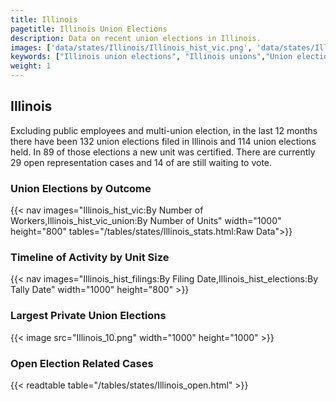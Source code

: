 ```yaml
---
title: Illinois
pagetitle: Illinois Union Elections
description: Data on recent union elections in Illinois.
images: ['data/states/Illinois/Illinois_hist_vic.png', 'data/states/Illinois/Illinois_hist_size.png', 'data/states/Illinois/Illinois_10.png']
keywords: ["Illinois union elections", "Illinois unions","Union elections"]
weight: 1
---
```

##  Illinois

Excluding public employees and multi-union election, in the last 12 months there have been 132 union elections filed in Illinois and 114 union elections held. In 89 of those elections a new unit was certified. There are currently 29 open representation cases and 14 of are still waiting to vote.

### Union Elections by Outcome
{{< nav images="Illinois_hist_vic:By Number of Workers,Illinois_hist_vic_union:By Number of Units" width="1000" height="800" tables="/tables/states/Illinois_stats.html:Raw Data">}}

### Timeline of Activity by Unit Size
{{< nav images="Illinois_hist_filings:By Filing Date,Illinois_hist_elections:By Tally Date" width="1000" height="800" >}}

### Largest Private Union Elections
{{< image src="Illinois_10.png" width="1000" height="1000"  >}}

### Open Election Related Cases
{{< readtable table="/tables/states/Illinois_open.html" >}}

